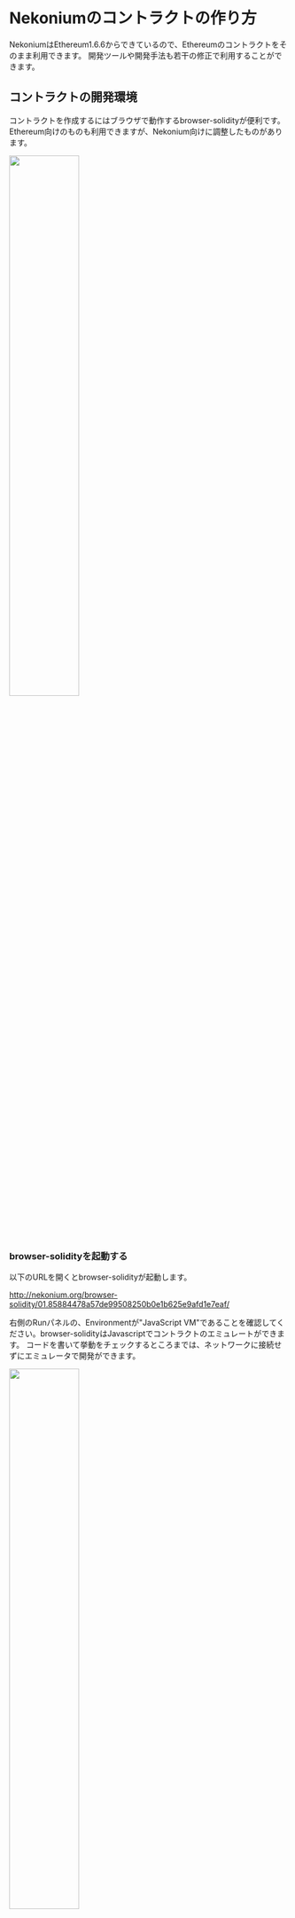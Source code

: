 # Nekoniumのコントラクトの作り方

NekoniumはEthereum1.6.6からできているので、Ethereumのコントラクトをそのまま利用できます。
開発ツールや開発手法も若干の修正で利用することができます。


## コントラクトの開発環境

コントラクトを作成するにはブラウザで動作するbrowser-solidityが便利です。
Ethereum向けのものも利用できますが、Nekonium向けに調整したものがあります。

<img width="50%" src="https://raw.githubusercontent.com/nekonium/nekonium.github.io/master/browser-solidity/img/1.png"/>


### browser-solidityを起動する

以下のURLを開くとbrowser-solidityが起動します。

<a href="http://nekonium.org/browser-solidity/01.85884478a57de99508250b0e1b625e9afd1e7eaf/">http://nekonium.org/browser-solidity/01.85884478a57de99508250b0e1b625e9afd1e7eaf/</a>

右側のRunパネルの、Environmentが"JavaScript VM"であることを確認してください。browser-solidityはJavascriptでコントラクトのエミュレートができます。
コードを書いて挙動をチェックするところまでは、ネットワークに接続せずにエミュレータで開発ができます。


<img width="50%" src="https://raw.githubusercontent.com/nekonium/nekonium.github.io/master/browser-solidity/img/2.png"/>



Accountには利用可能なユーザアカウントアドレスと、その残高が表示されます。JavaScript VMはエミュレータなので使い放題です。

**Gas Price**はGasとNukoのレートです。1 Nukoが何Gasに相当するかを表します。

**Gas Limit**は、コントラクトがバグなどにより延々と動作し続けてGas(Nuko)を（無駄に）消費し続けることがないように設けられた、動作上限を設定するための項目です。

**Value**は、個々のトランザクションで、コントラクトに対して送金する金額を指定します。(今回は0で問題ありません)


### とりあえず何かを実装してみる

起動時点ではエディタにballot.solというサンプルがあります。よくわからないので×ボタンで閉じます。

<img src="https://raw.githubusercontent.com/nekonium/nekonium.github.io/master/browser-solidity/img/3.png"/>


代わりに<a href="https://book.ethereum-jp.net/first_use/contract.html">Ethereum入門</a>にある簡単なコントラクトを使いましょう。

左上の＋ボタンで新しいファイルを追加して、次のコードを入力します。

<img src="https://raw.githubusercontent.com/nekonium/nekonium.github.io/master/browser-solidity/img/4.png"/>

このコードはstoredDataに整数値を格納したり読み出したりできるコードです。

```
contract SingleNumRegister {
    uint storedData;
    function set(uint x) {
        storedData = x;
    }
    function get() constant returns (uint retVal) {
    return storedData;
    }
}
```

### ファイルの保存

編集中のファイルはブラウザ上のCookieに保存されます。

**間違って消してしまわないように、コピペするなどして安全な場所に保存してください。**

詳しくは、Browser-Soldityのマニュアルを確認して下さい。



### VMで実行してみる

ソースコードができたらコンパイルです。Createボタンを押します。
ちょっとだけ警告ができますが大体よさそうです。

<img src="https://raw.githubusercontent.com/nekonium/nekonium.github.io/master/browser-solidity/img/5.png"/>


よく見るとget関数とset関数がありますね。set関数に値を入力してボタンをクリック後、getボタンを押すとget関数の返す値が変わるのが確認できました。

<img src="https://raw.githubusercontent.com/nekonium/nekonium.github.io/master/browser-solidity/img/6.png"/>

また、画面中央下にはコンソールがあります。Detailsをクリックすると使用したGasなどがわかります。

<img src="https://raw.githubusercontent.com/nekonium/nekonium.github.io/master/browser-solidity/img/7.png"/>

## テスト環境で試してみる

コントラクトができたら、Nekoniumのプライベートネットを構築してテストしましょう。


### プライベートネットの準備

Windowsでの作業例です。ほかのOSではそれなりに読み替えてください。
作業用のフォルダを作り、gnekoniumをコピーして、テキストファイルを２つ作成します。

<b>genesis_private.json</b>
```
{
  "config": {
        "chainId": 2,
        "homesteadBlock": 0,
        "eip150Block": 0,
        "eip155Block": 100,
        "eip158Block": 100
  },
  "coinbase"   : "0x0000000000000000000000000000000000000000",
  "difficulty" : "0x200",
  "extraData"  : "",
  "gasLimit"   : "0x2fefd8",
  "nonce"      : "0x0000000000000042",
  "mixhash"    : "0x0000000000000000000000000000000000000000000000000000000000000000",
  "parentHash" : "0x0000000000000000000000000000000000000000000000000000000000000000",
  "timestamp"  : "0x00",
  "alloc":{
  }
}
```

<b>start_private.bat</b>
```
gnekonium --networkid "10" --rpc --rpcaddr "localhost"  --rpccorsdomain "*" --nodiscover --datadir "./privatenet" console
```

ここまでで、作業ディレクトリには３個のファイルがあるはずです。(privatenetディレクトリは作らなくてもかまいません。)

<img src="https://raw.githubusercontent.com/nekonium/nekonium.github.io/master/browser-solidity/img/8.png"/>


### ジェネシスブロックの作成

プライベートネットのジェネシスブロックを作成します。
ファイルのあるディレクトリで、コマンドラインから次のように実行します。

```
$gnekonium --datadir ./privatenet init ./genesis_private.json
```

ログが流れてプライベートネットのデータがprivatenetフォルダに生成されます。

<img src="https://raw.githubusercontent.com/nekonium/nekonium.github.io/master/browser-solidity/img/11.png"/>


### プライベートネットの起動

ファイルのあるディレクトリで、コマンドラインからバッチファイルでプライベートネットを起動します。

<img src="https://raw.githubusercontent.com/nekonium/nekonium.github.io/master/browser-solidity/img/9.png"/>


gnekoniumが起動したら、テスト用のユーザーアカウントの作成して、アカウントのアンロックしておきます。

```
> personal.newAccount("passwd")
I"N0FxO3 d5f5[00479-02d7c|21c38:c2b7f:85930]b 9Nfe8w2 ew7a0lbl5ect0 6acpep6ecaerfe2d"
  >                  url=keystore://D:\\新しいフォ??… status=Locked
> personal.unlockAccount(eth.accounts[0])
Unlock account 0x3d5f50490dc2c8cbf890b9f82e70b5c06ce6cef2
Passphrase: ("passwd"と入力)
true
>
```

ここでは、0x3d5f50490dc2c8cbf890b9f82e70b5c06ce6cef2というアカウントを新規で作成し、アンロックしています。


### gnekoniumに接続する

browser-solidityのEnvironmentから、Web3 Providerを選択してください。

問い合わせダイアログでOKを押すと接続先のノードを聞かれるので、そこに起動したgnekoniumのアドレスを入力します。

接続に成功すると、Accountの残高とアドレスが更新されます。

<img src="https://raw.githubusercontent.com/nekonium/nekonium.github.io/master/browser-solidity/img/10.png"/>


接続に失敗すると、Accountの残高が更新されずに右側のパネルの下にエラーが表示されます。
よくある原因は以下の通りです。頑張って問題を解消してください。
特にアンロックは300秒で自動的に解除されるので、その場合は再度gnekoniumからアンロックを実施して下さい。

<a href="http://qiita.com/hshimo/items/4ec0889f06d1ce263137">Qiita:Ethereum: アカウントをアンロックする方法</a>

- gnekoniumが起動していない。またはgnekoniumのポートが間違ってる
- プライベートネットにアカウントがない。またはアカウントのアンロックを忘れている.または時間経過でアンロックが無効になっている。
- browser-solidityをhttps://で開いている


### コントラクタをプライベートネットワークに送信する


送信前に、gnekoniumのマイニングを開始しておきます。マイニングを実行しておかないとコントラクトのトランザクションがブロックチェーンに取り込まれません。
gnekoniumのコンソールから、miner.start(1)を実行します。テストですから本気でマイニングをする必要はありません。スレッド数は１で十分です。

```
>miner.start(1)
null
```

browser-solidityのAccountの残高が溜まるまで少し待ちます。

Createボタンを押すと、プライベートネットへトランザクションが送信されてるので、マイニングされるまでしばらく待ちます。
<img src="https://raw.githubusercontent.com/nekonium/nekonium.github.io/master/browser-solidity/img/12.png"/>

マイニングされればブロックチェーンへのコントラクトの登録は完了です。

コントラクタのアドレスは、Copy addressで得ることができます。
<img src="https://raw.githubusercontent.com/nekonium/nekonium.github.io/master/browser-solidity/img/13.png"/>



## メインネットに送信する

テスト環境で十分な検証ができたら、接続先をメインネットに変えてトランザクションを送信します。<b>ここからの作業はメインネットのNekoniumに影響を及ぼします。慎重に実施してください。</b>

手順はプライベートネットとほぼ同じです。


### メインネットをRPC付きで起動

gnekoniumをオプションをつけて次のように起動します。
```
gnekonium --rpc --rpcaddr "localhost"  --rpccorsdomain "*" console
```


### メインネットにコントラクトを送信する

Environmentを一度JavascriptVMに戻して、もう一度Web3Providerを選択します。

接続が完了したら、Accountsから登録を行うユーザアカウントを選択してください。
<img src="https://raw.githubusercontent.com/nekonium/nekonium.github.io/master/browser-solidity/img/14.png"/>

選択したアカウントは、テストと同じ要領でアンロックしておきます。

```
> personal.unlockAccount(eth.accounts[?アカウント番号?]) 
Unlock account 0x............
Passphrase: 
true
>
```

Createボタンを押すと、メインネットにトランザクションが送信されて登録が行われます。
メインネットで新しいブロックが生成されるまでしばらくお待ちください。

### コントラクトアドレスの取得
登録が完了すると、Copy addressからコントラクタのアドレスがコピーできるようになります。<b>Copy addressで忘れずに控えておいてください。</b>

メインネットの場合はハッシュレートが外部から供給されているので自分でマイニングを行う必要はありません。
また、<b>一度登録したコントラクトはNekoniumが消滅するまで消えることはありません。十分に注意してください。</b>



